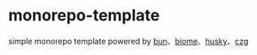 # monorepo-template

simple monorepo template powered by [bun](https://bun.sh/)、[biome](https://biomejs.dev/zh-cn/)、[husky](https://typicode.github.io/husky/get-started.html)、[czg](https://cz-git.qbb.sh/zh/cli/)
